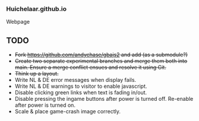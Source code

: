 ### Huichelaar.github.io

Webpage

## TODO

- ~~Fork https://github.com/andychase/gbajs2 and add (as a submodule?)~~
- ~~Create two separate experimental branches and merge them both into main. Ensure a merge conflict ensues and resolve it using Git.~~
- ~~Think up a layout.~~
- Write NL & DE error messages when display fails.
- Write NL & DE warnings to visitor to enable javascript.
- Disable clicking green links when text is fading in/out.
- Disable pressing the ingame buttons after power is turned off. Re-enable after power is turned on.
- Scale & place game-crash image correctly.